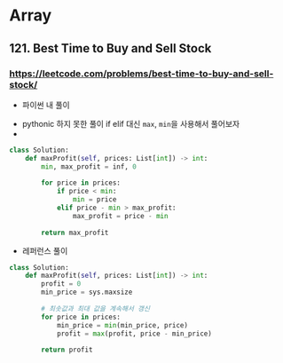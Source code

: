 # Array

## 121. Best Time to Buy and Sell Stock

### https://leetcode.com/problems/best-time-to-buy-and-sell-stock/

* 파이썬 내 풀이 

- pythonic 하지 못한 풀이 if elif 대신 `max`, `min`을 사용해서 풀어보자 
- 
```py
class Solution:
    def maxProfit(self, prices: List[int]) -> int:
        min, max_profit = inf, 0
        
        for price in prices:
            if price < min:
                min = price
            elif price - min > max_profit:
                max_profit = price - min
        
        return max_profit
```

* 레퍼런스 풀이 

```py
class Solution:
    def maxProfit(self, prices: List[int]) -> int:
        profit = 0
        min_price = sys.maxsize
        
        # 최솟값과 최대 값을 계속해서 갱신
        for price in prices:
            min_price = min(min_price, price)
            profit = max(profit, price - min_price)
        
        return profit
```